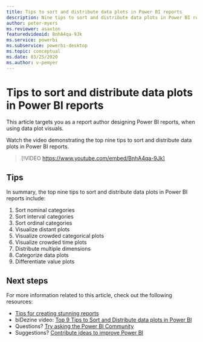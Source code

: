 ```yaml
---
title: Tips to sort and distribute data plots in Power BI reports
description: Nine tips to sort and distribute data plots in Power BI report visuals, in Power BI Desktop or the Power BI service.
author: peter-myers
ms.reviewer: asaxton
featuredvideoid: BnhA4qa-9Jk
ms.service: powerbi
ms.subservice: powerbi-desktop
ms.topic: conceptual
ms.date: 03/25/2020
ms.author: v-pemyer
---
```


# Tips to sort and distribute data plots in Power BI reports

This article targets you as a report author designing Power BI reports, when using data plot visuals.

Watch the video demonstrating the top nine tips to sort and distribute data plots in Power BI reports.

> [!VIDEO https://www.youtube.com/embed/BnhA4qa-9Jk]

## Tips

In summary, the top nine tips to sort and distribute data plots in Power BI reports include:

1. Sort nominal categories
1. Sort interval categories
1. Sort ordinal categories
1. Visualize distant plots
1. Visualize crowded categorical plots
1. Visualize crowded time plots
1. Distribute multiple dimensions
1. Categorize data plots
1. Differentiate value plots

## Next steps

For more information related to this article, check out the following resources:

- [Tips for creating stunning reports](../power-bi-reports-tips-and-tricks-for-creating.md)
- biDezine video: [Top 9 Tips to Sort and Distribute data plots in Power BI](https://www.youtube.com/watch?v=BnhA4qa-9Jk)
- Questions? [Try asking the Power BI Community](https://community.powerbi.com/)
- Suggestions? [Contribute ideas to improve Power BI](https://ideas.powerbi.com/)
